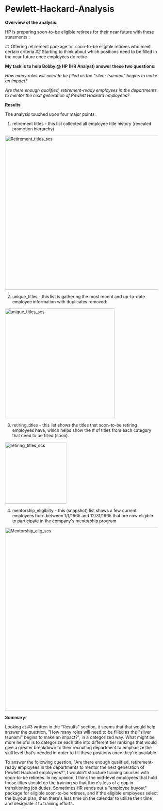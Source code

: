 # Pewlett-Hackard-Analysis

**Overview of the analysis:**

HP is preparing soon-to-be eligible retirees for their near future with these statements : 

*#1* Offering retirement package for soon-to-be eligible retirees who meet certain criteria
*#2* Starting to think about which positions need to be filled in the near future once employees do retire

**My task is to help Bobby @ HP (HR Analyst) answer these two questions:**

*How many roles will need to be filled as the "silver tsunami" begins to make an impact?*

*Are there enough qualified, retirement-ready employees in the departments to mentor the next generation of Pewlett Hackard employees?*


**Results**

The analysis touched upon four major points:

1. retirement titles - this list collected all employee title history (revealed promotion hierarchy)

<img width="507" alt="Retirement_titles_scs" src="https://user-images.githubusercontent.com/106992995/183351684-c4f1be1f-2bdc-499d-bb4b-1a9ea4c64f16.png">


2. unique_titles - this list is gathering the most recent and up-to-date employee information with duplicates removed:

<img width="361" alt="unique_titles_scs" src="https://user-images.githubusercontent.com/106992995/183352728-5b4136fe-5b55-4c66-be57-0cf46ef228fa.png">


3. retiring_titles - this list shows the titles that soon-to-be retiring employees have, which helps show the # of titles from each category that need to be filled (soon). 

<img width="202" alt="retiring_titles_scs" src="https://user-images.githubusercontent.com/106992995/183353362-a6540bab-5ce5-4112-be37-f3ed620589ad.png">


4. mentorship_eligibilty - this (snapshot) list shows a few current employees born between 1/1/1965 and 12/31/1965 that are now eligible to participate in the company's mentorship program

<img width="602" alt="Mentorship_elig_scs" src="https://user-images.githubusercontent.com/106992995/183353936-954f9124-8818-467e-b903-9fcfc5214013.png">



**Summary:** 

Looking at #3 written in the "Results" section, it seems that that would help answer the question, "How many roles will need to be filled as the "silver tsunami" begins to make an impact?", in a categorized way. What might be more helpful is to categorize each title into different tier rankings that would give a greater breakdown to their recruiting department to emphasize the skill level that's needed in order to fill these positions once they're available.  

To answer the following question, "Are there enough qualified, retirement-ready employees in the departments to mentor the next generation of Pewlett Hackard employees?", I wouldn't structure training courses with soon-to-be retirees. In my opinion, I think the mid-level employees that hold those titles should do the training so that there's less of a gap in transitioning job duties. Sometimes HR sends out a "employee buyout" package for eligible soon-to-be retirees, and if the eligible employees select the buyout plan, then there's less time on the calendar to utilize their time and designate it to training efforts. 
